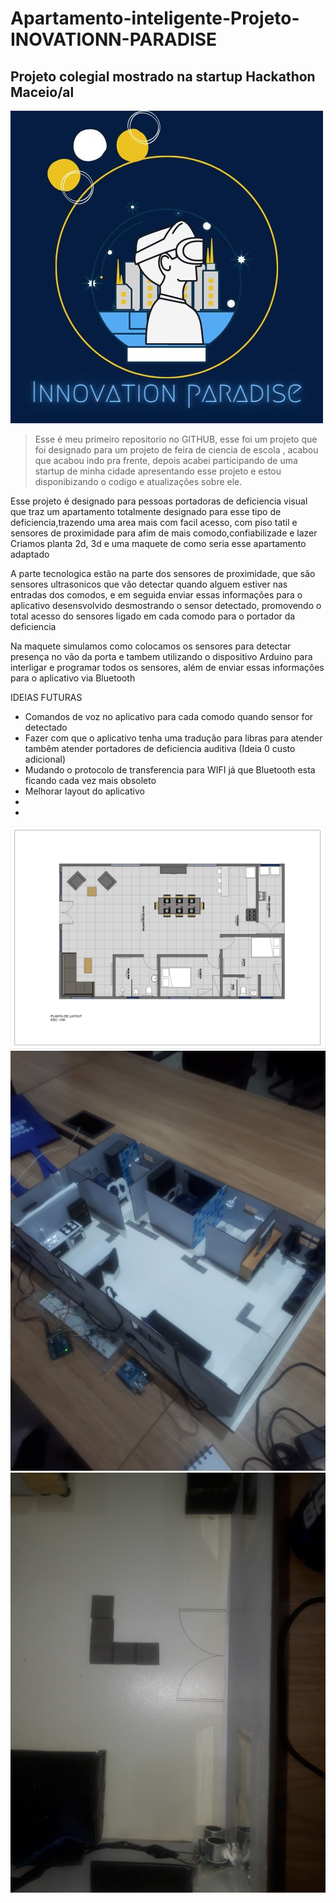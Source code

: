 # Apartamento-inteligente-Projeto-INOVATIONN-PARADISE
## Projeto colegial mostrado na startup Hackathon Maceio/al

![imagens](logoinnovationparadise.jpeg)

> Esse é meu primeiro repositorio no GITHUB,
esse foi um projeto que foi designado para um projeto de feira de ciencia de escola , acabou que acabou indo pra frente, depois acabei participando de uma startup de minha cidade apresentando esse projeto e estou disponibizando o codigo e atualizações sobre ele.

Esse projeto é designado para pessoas portadoras de deficiencia visual que traz um apartamento totalmente designado para esse tipo de deficiencia,trazendo uma area mais com facil acesso, com piso tatil e sensores de proximidade para afim de mais comodo,confiabilizade e lazer
Criamos planta 2d, 3d e uma maquete de como seria esse apartamento adaptado

A parte tecnologica estão na parte dos sensores de proximidade, que são sensores ultrasonicos que vão detectar quando alguem estiver nas entradas dos comodos, e em seguida enviar essas informações para o aplicativo desensvolvido desmostrando o sensor detectado, promovendo o total acesso do sensores ligado em cada comodo para o portador da deficiencia

Na maquete simulamos como colocamos os sensores para detectar presença no vão da porta e tambem utilizando o dispositivo Arduino para interligar e programar todos os sensores, além de enviar essas informações para o aplicativo via Bluetooth



IDEIAS FUTURAS
- Comandos de voz no aplicativo para cada comodo quando sensor for detectado
- Fazer com que o aplicativo tenha uma tradução para libras para atender tambêm atender portadores de deficiencia auditiva (Ideia 0 custo adicional)
- Mudando o protocolo de transferencia para WIFI já que Bluetooth esta ficando cada vez mais obsoleto
- Melhorar layout do aplicativo
- 
- 

![imagens](plantaprojeto.jpg)
![imagens](mostrandomaquete.jpg)
![imagens](mostrandomaquete2.jpg)
